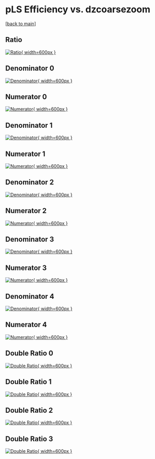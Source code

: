 # pLS Efficiency vs. dzcoarsezoom

[[back to main](./)]



## Ratio

[![Ratio](../mtv/var/pLS_vtr_11_0_eff_dzcoarsezoom.png){ width=600px }](../mtv/var/pLS_vtr_11_0_eff_dzcoarsezoom.pdf)

## Denominator 0

[![Denominator](../mtv/den/pLS_vtr_11_0_eff_dzcoarsezoom_den0.png){ width=600px }](../mtv/den/pLS_vtr_11_0_eff_dzcoarsezoom_den0.pdf)

## Numerator 0

[![Numerator](../mtv/num/pLS_vtr_11_0_eff_dzcoarsezoom_num0.png){ width=600px }](../mtv/num/pLS_vtr_11_0_eff_dzcoarsezoom_num0.pdf)

## Denominator 1

[![Denominator](../mtv/den/pLS_vtr_11_0_eff_dzcoarsezoom_den1.png){ width=600px }](../mtv/den/pLS_vtr_11_0_eff_dzcoarsezoom_den1.pdf)

## Numerator 1

[![Numerator](../mtv/num/pLS_vtr_11_0_eff_dzcoarsezoom_num1.png){ width=600px }](../mtv/num/pLS_vtr_11_0_eff_dzcoarsezoom_num1.pdf)

## Denominator 2

[![Denominator](../mtv/den/pLS_vtr_11_0_eff_dzcoarsezoom_den2.png){ width=600px }](../mtv/den/pLS_vtr_11_0_eff_dzcoarsezoom_den2.pdf)

## Numerator 2

[![Numerator](../mtv/num/pLS_vtr_11_0_eff_dzcoarsezoom_num2.png){ width=600px }](../mtv/num/pLS_vtr_11_0_eff_dzcoarsezoom_num2.pdf)

## Denominator 3

[![Denominator](../mtv/den/pLS_vtr_11_0_eff_dzcoarsezoom_den3.png){ width=600px }](../mtv/den/pLS_vtr_11_0_eff_dzcoarsezoom_den3.pdf)

## Numerator 3

[![Numerator](../mtv/num/pLS_vtr_11_0_eff_dzcoarsezoom_num3.png){ width=600px }](../mtv/num/pLS_vtr_11_0_eff_dzcoarsezoom_num3.pdf)

## Denominator 4

[![Denominator](../mtv/den/pLS_vtr_11_0_eff_dzcoarsezoom_den4.png){ width=600px }](../mtv/den/pLS_vtr_11_0_eff_dzcoarsezoom_den4.pdf)

## Numerator 4

[![Numerator](../mtv/num/pLS_vtr_11_0_eff_dzcoarsezoom_num4.png){ width=600px }](../mtv/num/pLS_vtr_11_0_eff_dzcoarsezoom_num4.pdf)

## Double Ratio 0

[![Double Ratio](../mtv/ratio/pLS_vtr_11_0_eff_dzcoarsezoom_ratio0.png){ width=600px }](../mtv/ratio/pLS_vtr_11_0_eff_dzcoarsezoom_ratio0.pdf)

## Double Ratio 1

[![Double Ratio](../mtv/ratio/pLS_vtr_11_0_eff_dzcoarsezoom_ratio1.png){ width=600px }](../mtv/ratio/pLS_vtr_11_0_eff_dzcoarsezoom_ratio1.pdf)

## Double Ratio 2

[![Double Ratio](../mtv/ratio/pLS_vtr_11_0_eff_dzcoarsezoom_ratio2.png){ width=600px }](../mtv/ratio/pLS_vtr_11_0_eff_dzcoarsezoom_ratio2.pdf)

## Double Ratio 3

[![Double Ratio](../mtv/ratio/pLS_vtr_11_0_eff_dzcoarsezoom_ratio3.png){ width=600px }](../mtv/ratio/pLS_vtr_11_0_eff_dzcoarsezoom_ratio3.pdf)

